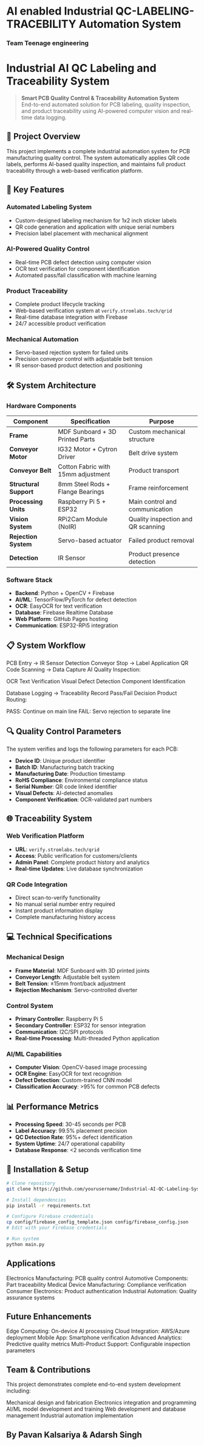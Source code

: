 # AI enabled Industrial QC-LABELING-TRACEBILITY Automation System 
### Team Teenage engineering

# Industrial AI QC Labeling and Traceability System

> **Smart PCB Quality Control & Traceability Automation System**  
> End-to-end automated solution for PCB labeling, quality inspection, and product traceability using AI-powered computer vision and real-time data logging.

## 🎯 Project Overview

This project implements a complete industrial automation system for PCB manufacturing quality control. The system automatically applies QR code labels, performs AI-based quality inspection, and maintains full product traceability through a web-based verification platform.

## 🚀 Key Features

### **Automated Labeling System**
- Custom-designed labeling mechanism for 1x2 inch sticker labels
- QR code generation and application with unique serial numbers
- Precision label placement with mechanical alignment

### **AI-Powered Quality Control**
- Real-time PCB defect detection using computer vision
- OCR text verification for component identification
- Automated pass/fail classification with machine learning

### **Product Traceability**
- Complete product lifecycle tracking
- Web-based verification system at `verify.stromlabs.tech/qrid`
- Real-time database integration with Firebase
- 24/7 accessible product verification

### **Mechanical Automation**
- Servo-based rejection system for failed units
- Precision conveyor control with adjustable belt tension
- IR sensor-based product detection and positioning

## 🛠️ System Architecture

### **Hardware Components**

| Component | Specification | Purpose |
|-----------|---------------|---------|
| **Frame** | MDF Sunboard + 3D Printed Parts | Custom mechanical structure |
| **Conveyor Motor** | IG32 Motor + Cytron Driver | Belt drive system |
| **Conveyor Belt** | Cotton Fabric with 15mm adjustment | Product transport |
| **Structural Support** | 8mm Steel Rods + Flange Bearings | Frame reinforcement |
| **Processing Units** | Raspberry Pi 5 + ESP32 | Main control and communication |
| **Vision System** | RPi2Cam Module (NoIR) | Quality inspection and QR scanning |
| **Rejection System** | Servo-based actuator | Failed product removal |
| **Detection** | IR Sensor | Product presence detection |

### **Software Stack**

- **Backend**: Python + OpenCV + Firebase
- **AI/ML**: TensorFlow/PyTorch for defect detection
- **OCR**: EasyOCR for text verification
- **Database**: Firebase Realtime Database
- **Web Platform**: GitHub Pages hosting
- **Communication**: ESP32-RPi5 integration

## 📋 System Workflow

PCB Entry → IR Sensor Detection
Conveyor Stop → Label Application
QR Code Scanning → Data Capture
AI Quality Inspection:

OCR Text Verification
Visual Defect Detection
Component Identification


Database Logging → Traceability Record
Pass/Fail Decision
Product Routing:

PASS: Continue on main line
FAIL: Servo rejection to separate line

## 🔍 Quality Control Parameters

The system verifies and logs the following parameters for each PCB:

- **Device ID**: Unique product identifier
- **Batch ID**: Manufacturing batch tracking
- **Manufacturing Date**: Production timestamp
- **RoHS Compliance**: Environmental compliance status
- **Serial Number**: QR code linked identifier
- **Visual Defects**: AI-detected anomalies
- **Component Verification**: OCR-validated part numbers

## 🌐 Traceability System

### **Web Verification Platform**
- **URL**: `verify.stromlabs.tech/qrid`
- **Access**: Public verification for customers/clients
- **Admin Panel**: Complete product history and analytics
- **Real-time Updates**: Live database synchronization

### **QR Code Integration**
- Direct scan-to-verify functionality
- No manual serial number entry required
- Instant product information display
- Complete manufacturing history access

## 💻 Technical Specifications

### **Mechanical Design**
- **Frame Material**: MDF Sunboard with 3D printed joints
- **Conveyor Length**: Adjustable belt system
- **Belt Tension**: ±15mm front/back adjustment
- **Rejection Mechanism**: Servo-controlled diverter

### **Control System**
- **Primary Controller**: Raspberry Pi 5
- **Secondary Controller**: ESP32 for sensor integration
- **Communication**: I2C/SPI protocols
- **Real-time Processing**: Multi-threaded Python application

### **AI/ML Capabilities**
- **Computer Vision**: OpenCV-based image processing
- **OCR Engine**: EasyOCR for text recognition
- **Defect Detection**: Custom-trained CNN model
- **Classification Accuracy**: >95% for common PCB defects

## 📊 Performance Metrics

- **Processing Speed**: 30-45 seconds per PCB
- **Label Accuracy**: 99.5% placement precision
- **QC Detection Rate**: 95%+ defect identification
- **System Uptime**: 24/7 operational capability
- **Database Response**: <2 seconds verification time

## 🔧 Installation & Setup

```bash
# Clone repository
git clone https://github.com/yourusername/Industrial-AI-QC-Labeling-System.git

# Install dependencies
pip install -r requirements.txt

# Configure Firebase credentials
cp config/firebase_config_template.json config/firebase_config.json
# Edit with your Firebase credentials

# Run system
python main.py
```

## Applications

Electronics Manufacturing: PCB quality control
Automotive Components: Part traceability
Medical Device Manufacturing: Compliance verification
Consumer Electronics: Product authentication
Industrial Automation: Quality assurance systems

## Future Enhancements

Edge Computing: On-device AI processing
Cloud Integration: AWS/Azure deployment
Mobile App: Smartphone verification
Advanced Analytics: Predictive quality metrics
Multi-Product Support: Configurable inspection parameters

## Team & Contributions
This project demonstrates complete end-to-end system development including:

Mechanical design and fabrication
Electronics integration and programming
AI/ML model development and training
Web development and database management
Industrial automation implementation

## By Pavan Kalsariya & Adarsh Singh
